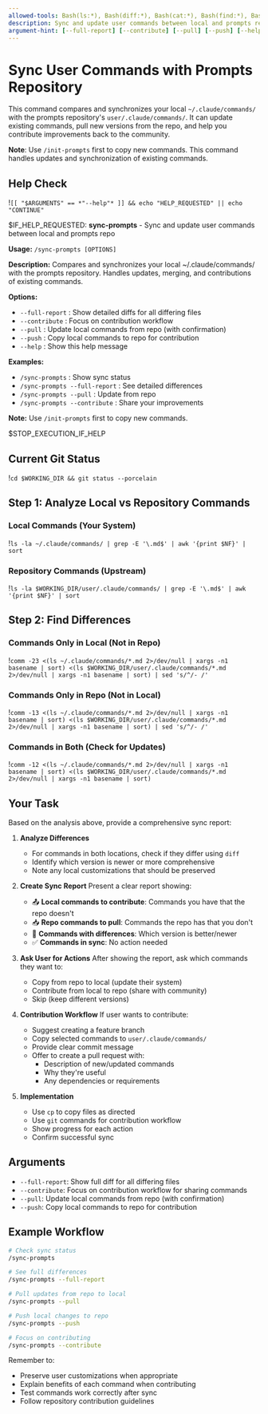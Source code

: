 ```yaml
---
allowed-tools: Bash(ls:*), Bash(diff:*), Bash(cat:*), Bash(find:*), Bash(git:*), Bash(cp:*), Bash(comm:*), Bash(xargs:*), Bash(basename:*), Bash(sort:*), Bash(sed:*), Bash(test:*), Bash(echo:*), Read, Write, Edit, Grep
description: Sync and update user commands between local and prompts repo
argument-hint: [--full-report] [--contribute] [--pull] [--push] [--help]
---
```


# Sync User Commands with Prompts Repository

This command compares and synchronizes your local `~/.claude/commands/` with the prompts repository's `user/.claude/commands/`. It can update existing commands, pull new versions from the repo, and help you contribute improvements back to the community.

**Note**: Use `/init-prompts` first to copy new commands. This command handles updates and synchronization of existing commands.

## Help Check
!`[[ "$ARGUMENTS" == *"--help"* ]] && echo "HELP_REQUESTED" || echo "CONTINUE"`

$IF_HELP_REQUESTED:
**sync-prompts** - Sync and update user commands between local and prompts repo

**Usage:** `/sync-prompts [OPTIONS]`

**Description:**
Compares and synchronizes your local ~/.claude/commands/ with the prompts repository. Handles updates, merging, and contributions of existing commands.

**Options:**
- `--full-report` : Show detailed diffs for all differing files
- `--contribute`  : Focus on contribution workflow
- `--pull`        : Update local commands from repo (with confirmation)
- `--push`        : Copy local commands to repo for contribution
- `--help`        : Show this help message

**Examples:**
- `/sync-prompts`              : Show sync status
- `/sync-prompts --full-report` : See detailed differences
- `/sync-prompts --pull`        : Update from repo
- `/sync-prompts --contribute`  : Share your improvements

**Note:** Use `/init-prompts` first to copy new commands.

$STOP_EXECUTION_IF_HELP

## Current Git Status
!`cd $WORKING_DIR && git status --porcelain`

## Step 1: Analyze Local vs Repository Commands

### Local Commands (Your System)
!`ls -la ~/.claude/commands/ | grep -E '\.md$' | awk '{print $NF}' | sort`

### Repository Commands (Upstream)
!`ls -la $WORKING_DIR/user/.claude/commands/ | grep -E '\.md$' | awk '{print $NF}' | sort`

## Step 2: Find Differences

### Commands Only in Local (Not in Repo)
!`comm -23 <(ls ~/.claude/commands/*.md 2>/dev/null | xargs -n1 basename | sort) <(ls $WORKING_DIR/user/.claude/commands/*.md 2>/dev/null | xargs -n1 basename | sort) | sed 's/^/- /'`

### Commands Only in Repo (Not in Local)
!`comm -13 <(ls ~/.claude/commands/*.md 2>/dev/null | xargs -n1 basename | sort) <(ls $WORKING_DIR/user/.claude/commands/*.md 2>/dev/null | xargs -n1 basename | sort) | sed 's/^/- /'`

### Commands in Both (Check for Updates)
!`comm -12 <(ls ~/.claude/commands/*.md 2>/dev/null | xargs -n1 basename | sort) <(ls $WORKING_DIR/user/.claude/commands/*.md 2>/dev/null | xargs -n1 basename | sort)`

## Your Task

Based on the analysis above, provide a comprehensive sync report:

1. **Analyze Differences**
   - For commands in both locations, check if they differ using `diff`
   - Identify which version is newer or more comprehensive
   - Note any local customizations that should be preserved

2. **Create Sync Report**
   Present a clear report showing:
   - 📤 **Local commands to contribute**: Commands you have that the repo doesn't
   - 📥 **Repo commands to pull**: Commands the repo has that you don't
   - 🔄 **Commands with differences**: Which version is better/newer
   - ✅ **Commands in sync**: No action needed

3. **Ask User for Actions**
   After showing the report, ask which commands they want to:
   - Copy from repo to local (update their system)
   - Contribute from local to repo (share with community)
   - Skip (keep different versions)

4. **Contribution Workflow**
   If user wants to contribute:
   - Suggest creating a feature branch
   - Copy selected commands to `user/.claude/commands/`
   - Provide clear commit message
   - Offer to create a pull request with:
     - Description of new/updated commands
     - Why they're useful
     - Any dependencies or requirements

5. **Implementation**
   - Use `cp` to copy files as directed
   - Use `git` commands for contribution workflow
   - Show progress for each action
   - Confirm successful sync

## Arguments

- `--full-report`: Show full diff for all differing files
- `--contribute`: Focus on contribution workflow for sharing commands
- `--pull`: Update local commands from repo (with confirmation)
- `--push`: Copy local commands to repo for contribution

## Example Workflow

```bash
# Check sync status
/sync-prompts

# See full differences
/sync-prompts --full-report

# Pull updates from repo to local
/sync-prompts --pull

# Push local changes to repo
/sync-prompts --push

# Focus on contributing
/sync-prompts --contribute
```

Remember to:
- Preserve user customizations when appropriate
- Explain benefits of each command when contributing
- Test commands work correctly after sync
- Follow repository contribution guidelines
